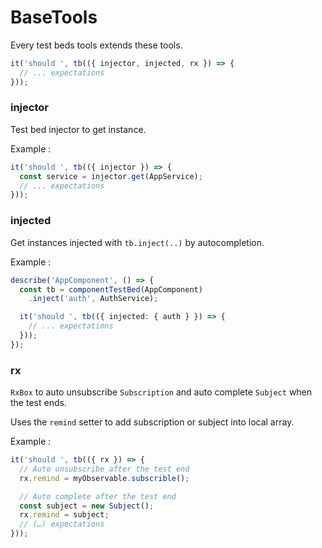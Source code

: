 # BaseTools

Every test beds tools extends these tools.

```ts
it('should ', tb(({ injector, injected, rx }) => {
  // ... expectations
}));
```
### injector

Test bed injector to get instance.

Example :

```ts
it('should ', tb(({ injector }) => {
  const service = injector.get(AppService);
  // ... expectations
}));
```

### injected

Get instances injected with `tb.inject(..)` by autocompletion.

Example :

```ts
describe('AppComponent', () => {
  const tb = componentTestBed(AppComponent)
    .inject('auth', AuthService);

  it('should ', tb(({ injected: { auth } }) => {
    // ... expectations
  }));
});
```

### rx

`RxBox` to auto unsubscribe `Subscription` and auto complete `Subject` when the test ends.

Uses the `remind` setter to add subscription or subject into local array.

Example :

```ts
it('should ', tb(({ rx }) => {
  // Auto unsubscribe after the test end
  rx.remind = myObservable.subscrible();

  // Auto complete after the test end
  const subject = new Subject();
  rx.remind = subject;
  // (…) expectations
})); 
```
